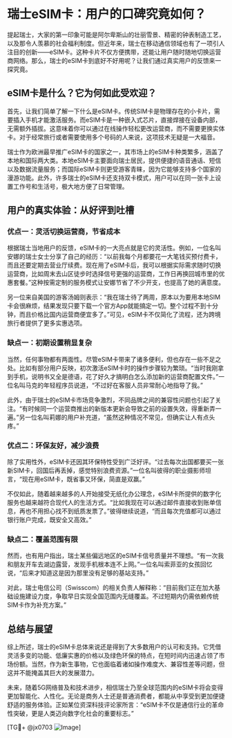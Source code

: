 # 瑞士eSIM卡：用户的口碑究竟如何？

提起瑞士，大家的第一印象可能是阿尔卑斯山的壮丽雪景、精密的钟表制造工艺，以及那令人羡慕的社会福利制度。但近年来，瑞士在移动通信领域也有了一项引人注目的创新——eSIM卡。这种卡片不仅方便携带，还能让用户随时随地切换运营商网络。那么，瑞士的eSIM卡到底好不好用呢？让我们通过真实用户的反馈来一探究竟。

## eSIM卡是什么？它为何如此受欢迎？

首先，让我们简单了解一下什么是eSIM卡。传统SIM卡是物理存在的小卡片，需要插入手机才能激活服务。而eSIM卡是一种嵌入式芯片，直接焊接在设备内部，无需额外插拔。这意味着你可以通过在线操作轻松更改运营商，而不需要更换实体卡。对于经常旅行或者需要使用多个号码的人来说，这项技术无疑是一大福音。

瑞士作为欧洲最早推广eSIM卡的国家之一，其市场上的eSIM卡种类繁多，涵盖了本地和国际两大类。本地eSIM卡主要面向瑞士居民，提供便捷的语音通话、短信以及数据流量服务；而国际eSIM卡则更受游客青睐，因为它能够支持多个国家的漫游功能。此外，许多瑞士的eSIM卡还支持双卡模式，用户可以在同一张卡上设置工作号和生活号，极大地方便了日常管理。

## 用户的真实体验：从好评到吐槽

### 优点一：灵活切换运营商，节省成本

根据瑞士当地用户的反馈，eSIM卡的一大亮点就是它的灵活性。例如，一位名叫安娜的瑞士女士分享了自己的经历：“以前我每个月都要花一大笔钱买预付费卡，而且还要定期去营业厅续费。现在用了eSIM卡后，我可以根据实际需求随时切换运营商，比如周末去山区徒步时选择信号更强的运营商，工作日再换回城市里的优惠套餐。”这种按需定制的服务模式让安娜节省了不少开支，也提高了她的满意度。

另一位来自美国的游客汤姆则表示：“我在瑞士待了两周，原本以为要用本地SIM卡会很麻烦，结果发现只要下载一个官方App就能搞定一切。整个过程不到十分钟，而且价格比国内运营商便宜多了。”可见，eSIM卡不仅简化了流程，还为跨境旅行者提供了更多实惠选项。

### 缺点一：初期设置稍显复杂

当然，任何事物都有两面性。尽管eSIM卡带来了诸多便利，但也存在一些不足之处。比如有部分用户反映，初次激活eSIM卡时的操作步骤较为繁琐。“当时我刚拿到手机，说明书又全是德语，花了好久才搞明白怎么添加新的运营商配置文件。”一位名叫马克的年轻程序员说道，“不过好在客服人员非常耐心地指导了我。”

此外，由于瑞士的eSIM卡市场竞争激烈，不同品牌之间的兼容性问题也引起了关注。“有时候同一个运营商推出的新版本更新会导致之前的设置失效，得重新弄一遍。”另一位名叫莉娜的用户补充道，“虽然这种情况不常见，但确实让人有点头疼。”

### 优点二：环保友好，减少浪费

除了实用性外，eSIM卡还因其环保特性受到广泛好评。“过去每次出国都要买一张新SIM卡，回国后再丢掉，感觉特别浪费资源。”一位名叫彼得的职业摄影师坦言，“现在用eSIM卡，既省事又环保，简直是双赢。”

不仅如此，随着越来越多的人开始接受无纸化办公理念，eSIM卡所提供的数字化服务也越来越符合现代人的生活方式。“比如我现在可以通过邮件直接收到账单信息，再也不用担心找不到纸质发票了。”彼得继续说道，“而且每次充值都可以通过银行账户完成，既安全又高效。”

### 缺点二：覆盖范围有限

然而，也有用户指出，瑞士某些偏远地区的eSIM卡信号质量并不理想。“有一次我和朋友开车去湖边露营，发现手机根本连不上网。”一位名叫索菲亚的女孩回忆说，“后来才知道这是因为那里没有足够的基站支持。”

对此，瑞士电信公司（Swisscom）的相关负责人解释称：“目前我们正在加大基础设施建设力度，争取早日实现全国范围内无缝覆盖。不过短期内仍需依赖传统SIM卡作为补充方案。”

## 总结与展望

综上所述，瑞士的eSIM卡总体来说还是得到了大多数用户的认可和支持。它凭借灵活多变的功能、低廉实惠的价格以及绿色环保的特点，在短时间内迅速占领了市场份额。当然，作为新生事物，它也面临着诸如操作难度大、兼容性差等问题，但这并不能掩盖其巨大的发展潜力。

未来，随着5G网络普及和技术进步，相信瑞士乃至全球范围内的eSIM卡将会变得更加智能化、人性化。无论是商务人士还是普通消费者，都能从中享受到更加便捷舒适的服务体验。正如某位资深科技评论家所言：“eSIM卡不仅是通信行业的革命性突破，更是人类迈向数字化社会的重要标志。”

[TG💪+ @jx0703 ![Image](https://github.com/user-attachments/assets/dbca1d08-cadb-493c-b0ec-ad6f7a83f270)]